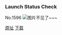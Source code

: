 ### Launch Status Check
No.1596
![图片不见了~~~](https://imgs.xkcd.com/comics/launch_status_check.png)

[原址](https://xkcd.com//1596) [下载](https://imgs.xkcd.com/comics/launch_status_check.png)


